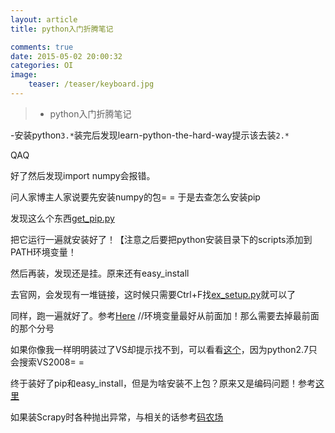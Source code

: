 ```yaml
---
layout: article
title: python入门折腾笔记

comments: true
date: 2015-05-02 20:00:32
categories: OI
image:
    teaser: /teaser/keyboard.jpg
---
```


>* python入门折腾笔记

-安装python`3.*`装完后发现learn-python-the-hard-way提示该去装`2.*`

QAQ

好了然后发现import numpy会报错。

问人家博主人家说要先安装numpy的包= =
于是去查怎么安装pip

发现这么个东西[get_pip.py](https://raw.githubusercontent.com/pypa/pip/master/contrib/get-pip.py)

把它运行一遍就安装好了！【注意之后要把python安装目录下的scripts添加到PATH环境变量！

然后再装，发现还是挂。原来还有easy_install

去官网，会发现有一堆链接，这时候只需要Ctrl+F找[ex_setup.py](https://bootstrap.pypa.io/ez_setup.py)就可以了

同样，跑一遍就好了。参考[Here](http://dormousehole.readthedocs.org/en/latest/installation.html#windows-easy-install)
//环境变量最好从前面加！那么需要去掉最前面的那个分号

如果你像我一样明明装过了VS却提示找不到，可以看看[这个](http://i.xlanlab.com/2793.html)，因为python2.7只会搜索VS2008= =

终于装好了pip和easy_install，但是为啥安装不上包？原来又是编码问题！参考[这里](http://www.cnblogs.com/hongfei/p/3763184.html)

如果装Scrapy时各种抛出异常，与相关的话参考[码农场](http://www.hankcs.com/nlp/window-7-64%E4%BD%8D-python-2-7-nltk-%E5%AE%89%E8%A3%85.html)